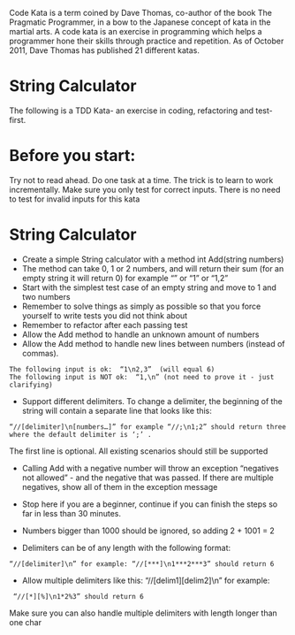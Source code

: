 Code Kata is a term coined by Dave Thomas, co-author of the book The Pragmatic Programmer, in a bow to the Japanese concept of kata in the martial arts. A code kata is an exercise in programming which helps a programmer hone their skills through practice and repetition. As of October 2011, Dave Thomas has published 21 different katas.

# String Calculator
The following is a TDD Kata- an exercise in coding, refactoring and test-first.

# Before you start: 

Try not to read ahead.
Do one task at a time. The trick is to learn to work incrementally.
Make sure you only test for correct inputs. There is no need to test for invalid inputs for this kata

# String Calculator

* Create a simple String calculator with a method int Add(string numbers)
* The method can take 0, 1 or 2 numbers, and will return their sum (for an empty string it will return 0) for example “” or “1” or “1,2”
* Start with the simplest test case of an empty string and move to 1 and two numbers
* Remember to solve things as simply as possible so that you force yourself to write tests you did not think about
* Remember to refactor after each passing test
* Allow the Add method to handle an unknown amount of numbers
* Allow the Add method to handle new lines between numbers (instead of commas).
 
```
The following input is ok:  “1\n2,3”  (will equal 6)
The following input is NOT ok:  “1,\n” (not need to prove it - just clarifying)
```

* Support different delimiters.
To change a delimiter, the beginning of the string will contain a separate line that looks like this:   

```
“//[delimiter]\n[numbers…]” for example “//;\n1;2” should return three where the default delimiter is ‘;’ .
```

The first line is optional. All existing scenarios should still be supported

* Calling Add with a negative number will throw an exception “negatives not allowed” - and the negative that was passed. If there are multiple negatives, show all of them in the exception message
 

* Stop here if you are a beginner, continue if you can finish the steps so far in less than 30 minutes.

* Numbers bigger than 1000 should be ignored, so adding 2 + 1001  = 2
* Delimiters can be of any length with the following format:  

```
“//[delimiter]\n” for example: “//[***]\n1***2***3” should return 6
```

* Allow multiple delimiters like this:  “//[delim1][delim2]\n” for example:

```
 “//[*][%]\n1*2%3” should return 6
 ```
 
Make sure you can also handle multiple delimiters with length longer than one char